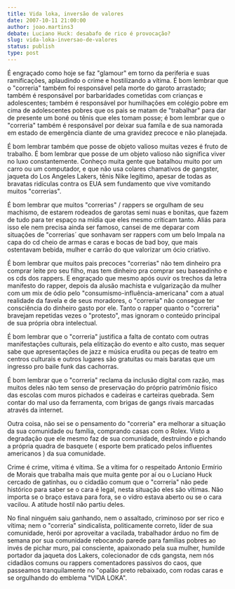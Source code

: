```yaml
---
title: Vida loka, inversão de valores
date: 2007-10-11 21:00:00
author: joao.martins3
debate: Luciano Huck: desabafo de rico é provocação?
slug: vida-loka-inversao-de-valores
status: publish 
type: post
---
```


É engraçado como hoje se faz "glamour" em torno da periferia e suas ramificações, aplaudindo o crime e hostilizando a vítima. É bom lembrar que o "correria" também foi responsável pela morte do garoto arrastado; também é responsável por barbaridades cometidas com crianças e adolescentes; também é responsável por humilhações em colégio pobre em cima de adolescentes pobres que os pais se matam de "trabalhar" para dar de presente um boné ou tênis que eles tomam posse; é bom lembrar que o "correria" também é responsável por deixar sua famíla e de sua namorada em estado de emergência diante de uma gravidez precoce e não planejada.  

É bom lembrar também que posse de objeto valioso muitas vezes é fruto de trabalho. É bom lembrar que posse de um objeto valioso não significa viver no luxo constantemente. Conheço muita gente que batalhou muito por um carro ou um computador, e que não usa colares chamativos de gangster, jaqueta do Los Angeles Lakers, tênis Nike legítimo, apesar de todas as bravatas ridículas contra os EUA sem fundamento que vive vomitando muitos "correrias".  

É bom lembrar que muitos "correrias" / rappers se orgulham de seu machismo, de estarem rodeados de garotas semi nuas e bonitas, que fazem de tudo para ter espaço na mídia que eles mesmo criticam tanto. Aliás para isso ele nem precisa ainda ser famoso, cansei de me deparar com situações de "correrias´ que sonhavam ser rappers com um belo Impala na capa do cd cheio de armas e caras e bocas de bad boy, que mais ostentavam bebida, mulher e carrão do que valorizar um ócio criativo.  

É bom lembrar que muitos pais precoces "correrias" não tem dinheiro pra comprar leite pro seu filho, mas tem dinheiro pra comprar seu baseadinho e os cds dos rappers. E engraçado que mesmo após ouvir os trechos da letra manifesto do rapper, depois da alusão machista e vulgarização da mulher com um mix de ódio pelo "consumismo-influência-americana" com a atual realidade da favela e de seus moradores, o "correria" não consegue ter consciência do dinheiro gasto por ele. Tanto o rapper quanto o "correria" bravejam repetidas vezes o "protesto", mas ignoram o conteúdo principal de sua própria obra intelectual.  

É bom lembrar que o "correria" justifica a falta de contato com outras manifestações culturais, pela elitização do evento e alto custo, mas sequer sabe que apresentações de jazz e música erudita ou peças de teatro em centros culturais e outros lugares são gratuitas ou mais baratas que um ingresso pro baile funk das cachorras.  

É bom lembrar que o "correria" reclama da inclusão digital com razão, mas muitos deles não tem senso de preservação do próprio patrimônio físico das escolas com muros pichados e cadeiras e carteiras quebrada. Sem contar do mal uso da ferramenta, com brigas de gangs rivais marcadas através da internet.  

Outra coisa, não sei se o pensamento do "correria" era melhorar a situação da sua comunidade ou família, comprando casas com o Rolex. Visto a degradação que ele mesmo faz de sua comunidade, destruindo e pichando a própria quadra de basquete ( esporte bem praticado pelos influentes americanos ) da sua comunidade.  

Crime é crime, vítima é vítima. Se a vítima for o respeitado Antonio Ermírio de Morais que trabalha mais que muita gente por aí ou o Luciano Huck cercado de gatinhas, ou o cidadão comum que o "correria" não pede histórico para saber se o cara é legal, nesta situação eles são vítimas. Não importa se o braço estava para fora, se o vidro estava aberto ou se o cara vacilou. A atitude hostil não partiu deles.  

No final ninguém saiu ganhando, nem o assaltado, criminoso por ser rico e vítima; nem o "correria" sindicalista, politicamente correto, líder de sua comunidade, herói por aproveitar a vacilada, trabalhador árduo no fim de semana por sua comunidade rebocando parede para famílias pobres ao invés de pichar muro, pai consciente, apaixonado pela sua mulher, humilde portador da jaqueta dos Lakers, colecionador de cds gangsta, nem nós cidadãos comuns ou rappers comentadores passivos do caos, que passeamos tranquilamente no "opalão preto rebaixado, com rodas caras e se orgulhando do emblema "VIDA LOKA".  

